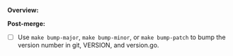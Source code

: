**Overview:**

**Post-merge:**
- [ ] Use `make bump-major`, `make bump-minor`, or `make bump-patch` to bump
  the version number in git, VERSION, and version.go.
